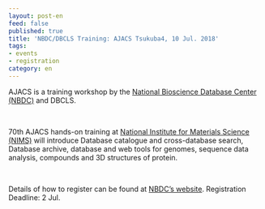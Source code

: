 ```yaml
---
layout: post-en
feed: false
published: true
title: 'NBDC/DBCLS Training: AJACS Tsukuba4, 10 Jul. 2018'
tags:
- events
- registration
category: en
---
```

AJACS is a training workshop by the [ National Bioscience Database Center (NBDC)](https://biosciencedbc.jp/en/) and DBCLS.

<br />

70th AJACS hands-on training at [National Institute for Materials Science \(NIMS\)](http://www.nims.go.jp/eng/index.html) will introduce Database catalogue and cross-database search, Database archive, database and web tools for genomes, sequence data analysis, compounds and 3D structures of protein.

<br /> 

Details of how to register can be found at [NBDC’s website](http://events.biosciencedbc.jp/training/ajacs70). Registration Deadline: 2 Jul.
